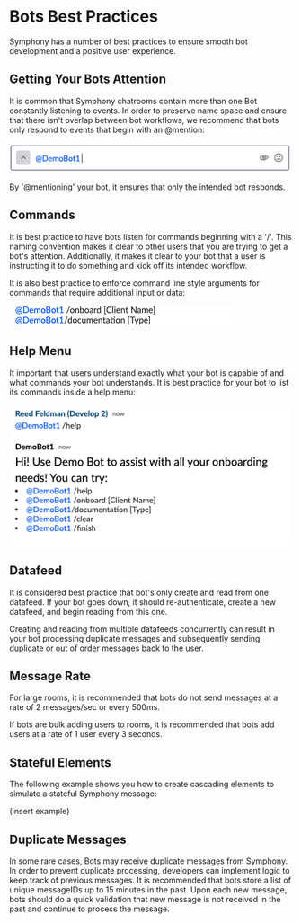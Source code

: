 # Bots Best Practices

Symphony has a number of best practices to ensure smooth bot development and a positive user experience.  

## Getting Your Bots Attention

It is common that Symphony chatrooms contain more than one Bot constantly listening to events.  In order to preserve name space and ensure that there isn't overlap between bot workflows, we recommend that bots only respond to events that begin with an @mention:

![](../.gitbook/assets/screen-shot-2020-07-22-at-4.09.09-pm.png)

By '@mentioning' your bot, it ensures that only the intended bot responds.

## Commands

It is best practice to have bots listen for commands beginning with a '/'.  This naming convention makes it clear to other users that you are trying to get a bot's attention.  Additionally, it makes it clear to your bot that a user is instructing it to do something and kick off its intended workflow.  

It is also best practice to enforce command line style arguments for commands that require additional input or data:

![](../.gitbook/assets/screen-shot-2020-07-22-at-4.41.50-pm.png)

## Help Menu

It important that users understand exactly what your bot is capable of and what commands your bot understands.  It is best practice for your bot to list its commands inside a help menu:

 

![](../.gitbook/assets/screen-shot-2020-07-22-at-4.41.10-pm.png)

## Datafeed

It is considered best practice that bot's only create and read from one datafeed.  If your bot goes down, it should re-authenticate, create a new datafeed, and begin reading from this one.

Creating and reading from multiple datafeeds concurrently can result in your bot processing duplicate messages and subsequently sending duplicate or out of order messages back to the user.  

## Message Rate

For large rooms, it is recommended that bots do not send messages at a rate of 2 messages/sec or every 500ms.  

If bots are bulk adding users to rooms, it is recommended that bots add users at a rate of 1 user every 3 seconds.

## Stateful Elements

The following example shows you how to create cascading elements to simulate a stateful Symphony message:

\(insert example\)

## Duplicate Messages

In some rare cases, Bots may receive duplicate messages from Symphony.  In order to prevent duplicate processing, developers can implement logic to keep track of previous messages.  It is recommended that bots store a list of unique messageIDs up to 15 minutes in the past.  Upon each new message, bots should do a quick validation that new message is not received in the past and continue to process the message.

   

